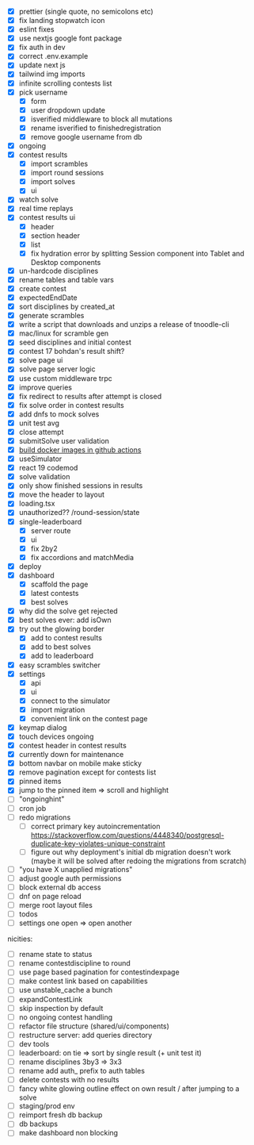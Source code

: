 - [x] prettier (single quote, no semicolons etc)
- [x] fix landing stopwatch icon
- [x] eslint fixes
- [x] use nextjs google font package
- [x] fix auth in dev
- [x] correct .env.example
- [x] update next js
- [x] tailwind img imports
- [x] infinite scrolling contests list
- [x] pick username
    - [x] form
    - [x] user dropdown update
    - [x] isverified middleware to block all mutations
    - [x] rename isverified to finishedregistration
    - [x] remove google username from db 
- [x] ongoing
- [x] contest results
    - [x] import scrambles
    - [x] import round sessions
    - [x] import solves
    - [x] ui
- [x] watch solve
- [x] real time replays
- [x] contest results ui
    - [x] header
    - [x] section header
    - [x] list
    - [x] fix hydration error by splitting Session component into Tablet and Desktop components
- [x] un-hardcode disciplines
- [x] rename tables and table vars
- [x] create contest
- [x] expectedEndDate
- [x] sort disciplines by created_at
- [x] generate scrambles
- [x] write a script that downloads and unzips a release of tnoodle-cli
- [x] mac/linux for scramble gen
- [x] seed disciplines and initial contest
- [x] contest 17 bohdan's result shift?
- [x] solve page ui
- [x] solve page server logic
- [x] use custom middleware trpc
- [x] improve queries
- [x] fix redirect to results after attempt is closed
- [x] fix solve order in contest results
- [x] add dnfs to mock solves
- [x] unit test avg
- [x] close attempt
- [x] submitSolve user validation
- [x] [build docker images in github actions](https://coolify.io/docs/knowledge-base/git/github/github-actions)
- [x] useSimulator
- [x] react 19 codemod
- [x] solve validation
- [x] only show finished sessions in results
- [x] move the header to layout
- [x] loading.tsx
- [x] unauthorized?? /round-session/state
- [x] single-leaderboard
    - [x] server route
    - [x] ui
    - [x] fix 2by2
    - [x] fix accordions and matchMedia
- [x] deploy
- [x] dashboard
    - [x] scaffold the page
    - [x] latest contests
    - [x] best solves
- [x] why did the solve get rejected
- [x] best solves ever: add isOwn
- [x] try out the glowing border
    - [x] add to contest results
    - [x] add to best solves
    - [x] add to leaderboard
- [x] easy scrambles switcher
- [x] settings
    - [x] api
    - [x] ui
    - [x] connect to the simulator
    - [x] import migration
    - [x] convenient link on the contest page
- [x] keymap dialog
- [x] touch devices ongoing
- [x] contest header in contest results
- [x] currently down for maintenance
- [x] bottom navbar on mobile make sticky
- [x] remove pagination except for contests list
- [x] pinned items
- [x] jump to the pinned item => scroll and highlight
- [ ] "ongoinghint"
- [ ] cron job
- [ ] redo migrations
    - [ ] correct primary key autoincrementation https://stackoverflow.com/questions/4448340/postgresql-duplicate-key-violates-unique-constraint
    - [ ] figure out why deployment's initial db migration doesn't work (maybe it will be solved after redoing the migrations from scratch)
- [ ] "you have X unapplied migrations"
- [ ] adjust google auth permissions
- [ ] block external db access
- [ ] dnf on page reload
- [ ] merge root layout files
- [ ] todos
- [ ] settings one open => open another

nicities:
- [ ] rename state to status
- [ ] rename contestdiscipline to round
- [ ] use page based pagination for contestindexpage
- [ ] make contest link based on capabilities
- [ ] use unstable_cache a bunch
- [ ] expandContestLink
- [ ] skip inspection by default
- [ ] no ongoing contest handling
- [ ] refactor file structure (shared/ui/components)
- [ ] restructure server: add queries directory
- [ ] dev tools
- [ ] leaderboard: on tie => sort by single result (+ unit test it)
- [ ] rename disciplines 3by3 => 3x3
- [ ] rename add auth_ prefix to auth tables
- [ ] delete contests with no results
- [ ] fancy white glowing outline effect on own result / after jumping to a solve
- [ ] staging/prod env
- [ ] reimport fresh db backup
- [ ] db backups
- [ ] make dashboard non blocking
